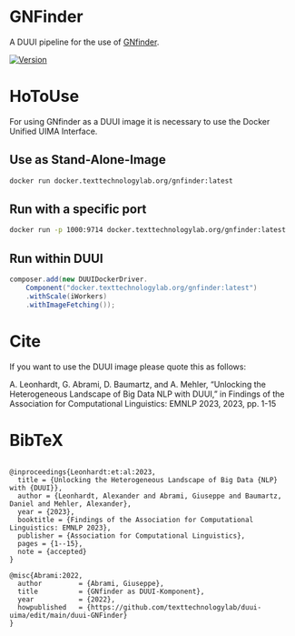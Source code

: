 # GNFinder
A DUUI pipeline for the use of [GNfinder](https://github.com/gnames/gnfinder).

[![Version](https://img.shields.io/static/v1?label=ttlabdocker_version&message=latest&color=blue)]()



# HoToUse
For using GNfinder as a DUUI image it is necessary to use the Docker Unified UIMA Interface.

## Use as Stand-Alone-Image
```bash
docker run docker.texttechnologylab.org/gnfinder:latest
```

## Run with a specific port
```bash
docker run -p 1000:9714 docker.texttechnologylab.org/gnfinder:latest
```

## Run within DUUI
```java
composer.add(new DUUIDockerDriver.
    Component("docker.texttechnologylab.org/gnfinder:latest")
    .withScale(iWorkers)
    .withImageFetching());
```


# Cite
If you want to use the DUUI image please quote this as follows:

A. Leonhardt, G. Abrami, D. Baumartz, and A. Mehler, “Unlocking the Heterogeneous Landscape of Big Data NLP with DUUI,” in Findings of the Association for Computational Linguistics: EMNLP 2023, 2023, pp. 1-15 


# BibTeX
```

@inproceedings{Leonhardt:et:al:2023,
  title = {Unlocking the Heterogeneous Landscape of Big Data {NLP} with {DUUI}},
  author = {Leonhardt, Alexander and Abrami, Giuseppe and Baumartz, Daniel and Mehler, Alexander},
  year = {2023},
  booktitle = {Findings of the Association for Computational Linguistics: EMNLP 2023},
  publisher = {Association for Computational Linguistics},
  pages = {1--15},
  note = {accepted}
}

@misc{Abrami:2022,
  author         = {Abrami, Giuseppe},
  title          = {GNfinder as DUUI-Komponent},
  year           = {2022},
  howpublished   = {https://github.com/texttechnologylab/duui-uima/edit/main/duui-GNFinder}
}

```
